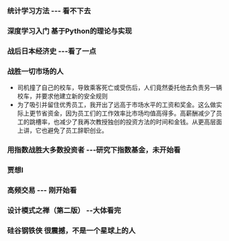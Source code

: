 ### 统计学习方法 --- 看不下去
### 深度学习入门 基于Python的理论与实现
### 战后日本经济史 ---看了一点
### 战胜一切市场的人
- 司机撞了自己的校车，导致乘客死亡或受伤后，人们竟然委托他去负责另一辆校车，并要求他建立新的安全规则
- 为了吸引并留住优秀员工，我开出了远高于市场水平的工资和奖金。这么做实际上更节省资金，因为员工们的工作效率比市场均值高得多。高薪酬减少了员工的跳槽率，也减少了我再次教授独创的投资方法的时间和金钱。从更高层面上讲，它也避免了员工辞职创业。
### 用指数战胜大多数投资者 ---研究下指数基金，未开始看
### 贾想I
### 高频交易 --- 刚开始看
### 设计模式之禅（第二版） --大体看完
### 硅谷钢铁侠 很震撼，不是一个星球上的人

